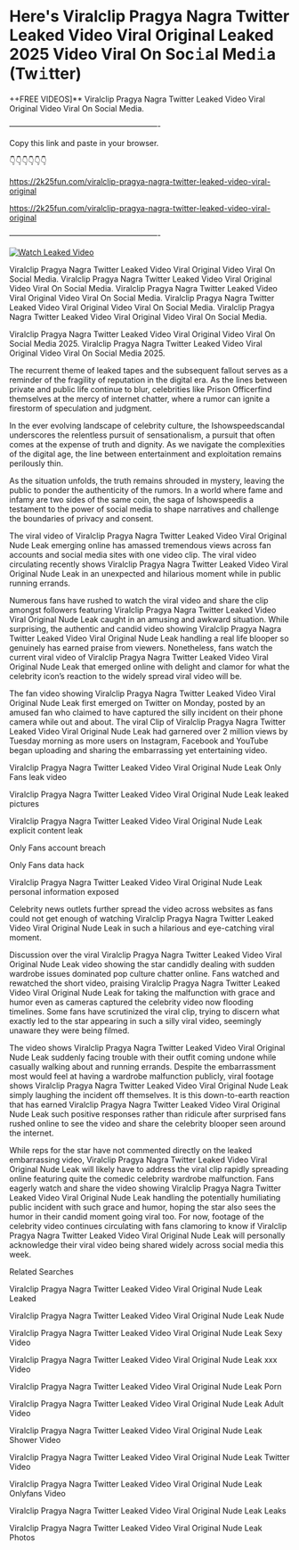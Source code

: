 # Here's Viralclip Pragya Nagra Twitter Leaked Video Viral Original Leaked 2025 Video Viral On Soc𝚒al Med𝚒a (Tw𝚒tter)

++FREE VIDEOS]** Viralclip Pragya Nagra Twitter Leaked Video Viral Original Video Viral On Social Media.

———————————————————-

Copy this link and paste in your browser.

👇👇👇👇👇👇

https://2k25fun.com/viralclip-pragya-nagra-twitter-leaked-video-viral-original

https://2k25fun.com/viralclip-pragya-nagra-twitter-leaked-video-viral-original

———————————————————-

[![Watch Leaked Video](https://miro.medium.com/v2/resize:fit:828/format:webp/1*cilzJN44JGOrTw9NJCrNHA.gif "Watch Leaked Video")](https://2k25fun.com/viralclip-pragya-nagra-twitter-leaked-video-viral-original)

Viralclip Pragya Nagra Twitter Leaked Video Viral Original Video Viral On Social Media. Viralclip Pragya Nagra Twitter Leaked Video Viral Original Video Viral On Social Media. Viralclip Pragya Nagra Twitter Leaked Video Viral Original Video Viral On Social Media. Viralclip Pragya Nagra Twitter Leaked Video Viral Original Video Viral On Social Media. Viralclip Pragya Nagra Twitter Leaked Video Viral Original Video Viral On Social Media.

Viralclip Pragya Nagra Twitter Leaked Video Viral Original Video Viral On Social Media 2025. Viralclip Pragya Nagra Twitter Leaked Video Viral Original Video Viral On Social Media 2025.

The recurrent theme of leaked tapes and the subsequent fallout serves as a reminder of the fragility of reputation in the digital era. As the lines between private and public life continue to blur, celebrities like Prison Officerfind themselves at the mercy of internet chatter, where a rumor can ignite a firestorm of speculation and judgment.

In the ever evolving landscape of celebrity culture, the Ishowspeedscandal underscores the relentless pursuit of sensationalism, a pursuit that often comes at the expense of truth and dignity. As we navigate the complexities of the digital age, the line between entertainment and exploitation remains perilously thin.

As the situation unfolds, the truth remains shrouded in mystery, leaving the public to ponder the authenticity of the rumors. In a world where fame and infamy are two sides of the same coin, the saga of Ishowspeedis a testament to the power of social media to shape narratives and challenge the boundaries of privacy and consent.

The viral video of Viralclip Pragya Nagra Twitter Leaked Video Viral Original Nude Leak emerging online has amassed tremendous views across fan accounts and social media sites with one video clip. The viral video circulating recently shows Viralclip Pragya Nagra Twitter Leaked Video Viral Original Nude Leak in an unexpected and hilarious moment while in public running errands.

Numerous fans have rushed to watch the viral video and share the clip amongst followers featuring Viralclip Pragya Nagra Twitter Leaked Video Viral Original Nude Leak caught in an amusing and awkward situation. While surprising, the authentic and candid video showing Viralclip Pragya Nagra Twitter Leaked Video Viral Original Nude Leak handling a real life blooper so genuinely has earned praise from viewers. Nonetheless, fans watch the current viral video of Viralclip Pragya Nagra Twitter Leaked Video Viral Original Nude Leak that emerged online with delight and clamor for what the celebrity icon’s reaction to the widely spread viral video will be.

The fan video showing Viralclip Pragya Nagra Twitter Leaked Video Viral Original Nude Leak first emerged on Twitter on Monday, posted by an amused fan who claimed to have captured the silly incident on their phone camera while out and about. The viral Clip of Viralclip Pragya Nagra Twitter Leaked Video Viral Original Nude Leak had garnered over 2 million views by Tuesday morning as more users on Instagram, Facebook and YouTube began uploading and sharing the embarrassing yet entertaining video.

Viralclip Pragya Nagra Twitter Leaked Video Viral Original Nude Leak Only Fans leak video

Viralclip Pragya Nagra Twitter Leaked Video Viral Original Nude Leak leaked pictures

Viralclip Pragya Nagra Twitter Leaked Video Viral Original Nude Leak explicit content leak

Only Fans account breach

Only Fans data hack

Viralclip Pragya Nagra Twitter Leaked Video Viral Original Nude Leak personal information exposed

Celebrity news outlets further spread the video across websites as fans could not get enough of watching Viralclip Pragya Nagra Twitter Leaked Video Viral Original Nude Leak in such a hilarious and eye-catching viral moment.

Discussion over the viral Viralclip Pragya Nagra Twitter Leaked Video Viral Original Nude Leak video showing the star candidly dealing with sudden wardrobe issues dominated pop culture chatter online. Fans watched and rewatched the short video, praising Viralclip Pragya Nagra Twitter Leaked Video Viral Original Nude Leak for taking the malfunction with grace and humor even as cameras captured the celebrity video now flooding timelines. Some fans have scrutinized the viral clip, trying to discern what exactly led to the star appearing in such a silly viral video, seemingly unaware they were being filmed.

The video shows Viralclip Pragya Nagra Twitter Leaked Video Viral Original Nude Leak suddenly facing trouble with their outfit coming undone while casually walking about and running errands. Despite the embarrassment most would feel at having a wardrobe malfunction publicly, viral footage shows Viralclip Pragya Nagra Twitter Leaked Video Viral Original Nude Leak simply laughing the incident off themselves. It is this down-to-earth reaction that has earned Viralclip Pragya Nagra Twitter Leaked Video Viral Original Nude Leak such positive responses rather than ridicule after surprised fans rushed online to see the video and share the celebrity blooper seen around the internet.

While reps for the star have not commented directly on the leaked embarrassing video, Viralclip Pragya Nagra Twitter Leaked Video Viral Original Nude Leak will likely have to address the viral clip rapidly spreading online featuring quite the comedic celebrity wardrobe malfunction. Fans eagerly watch and share the video showing Viralclip Pragya Nagra Twitter Leaked Video Viral Original Nude Leak handling the potentially humiliating public incident with such grace and humor, hoping the star also sees the humor in their candid moment going viral too. For now, footage of the celebrity video continues circulating with fans clamoring to know if Viralclip Pragya Nagra Twitter Leaked Video Viral Original Nude Leak will personally acknowledge their viral video being shared widely across social media this week.

Related Searches

Viralclip Pragya Nagra Twitter Leaked Video Viral Original Nude Leak Leaked

Viralclip Pragya Nagra Twitter Leaked Video Viral Original Nude Leak Nude

Viralclip Pragya Nagra Twitter Leaked Video Viral Original Nude Leak Sexy Video

Viralclip Pragya Nagra Twitter Leaked Video Viral Original Nude Leak xxx Video

Viralclip Pragya Nagra Twitter Leaked Video Viral Original Nude Leak Porn

Viralclip Pragya Nagra Twitter Leaked Video Viral Original Nude Leak Adult Video

Viralclip Pragya Nagra Twitter Leaked Video Viral Original Nude Leak Shower Video

Viralclip Pragya Nagra Twitter Leaked Video Viral Original Nude Leak Twitter Video

Viralclip Pragya Nagra Twitter Leaked Video Viral Original Nude Leak Onlyfans Video

Viralclip Pragya Nagra Twitter Leaked Video Viral Original Nude Leak Leaks

Viralclip Pragya Nagra Twitter Leaked Video Viral Original Nude Leak Photos